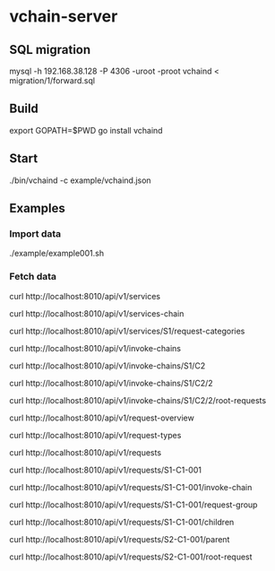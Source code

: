 # vchain-server

## SQL migration
mysql -h 192.168.38.128 -P 4306 -uroot -proot vchaind < migration/1/forward.sql

## Build
export GOPATH=$PWD
go install vchaind

## Start
./bin/vchaind -c example/vchaind.json

## Examples
### Import data
./example/example001.sh

### Fetch data
curl http://localhost:8010/api/v1/services

curl http://localhost:8010/api/v1/services-chain

curl http://localhost:8010/api/v1/services/S1/request-categories

curl http://localhost:8010/api/v1/invoke-chains

curl http://localhost:8010/api/v1/invoke-chains/S1/C2

curl http://localhost:8010/api/v1/invoke-chains/S1/C2/2

curl http://localhost:8010/api/v1/invoke-chains/S1/C2/2/root-requests

curl http://localhost:8010/api/v1/request-overview

curl http://localhost:8010/api/v1/request-types

curl http://localhost:8010/api/v1/requests

curl http://localhost:8010/api/v1/requests/S1-C1-001

curl http://localhost:8010/api/v1/requests/S1-C1-001/invoke-chain

curl http://localhost:8010/api/v1/requests/S1-C1-001/request-group

curl http://localhost:8010/api/v1/requests/S1-C1-001/children

curl http://localhost:8010/api/v1/requests/S2-C1-001/parent

curl http://localhost:8010/api/v1/requests/S2-C1-001/root-request
